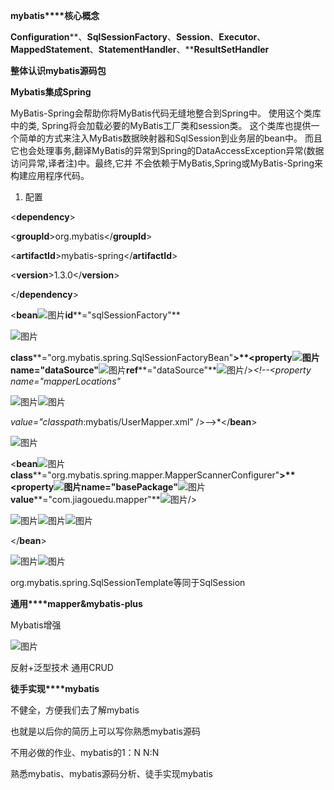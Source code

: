 **mybatis****核心概念**


**Configuration****、****SqlSessionFactory****、****Session****、****Executor****、****MappedStatement****、****StatementHandler****、****ResultSetHandler**










**整体认识****mybatis****源码包**




**Mybatis****集成****Spring**


MyBatis-Spring会帮助你将MyBatis代码无缝地整合到Spring中。 使用这个类库中的类, Spring将会加载必要的MyBatis工厂类和session类。 这个类库也提供一个简单的方式来注入MyBatis数据映射器和SqlSession到业务层的bean中。 而且它也会处理事务,翻译MyBatis的异常到Spring的DataAccessException异常(数据访问异常,译者注)中。最终,它并 不会依赖于MyBatis,Spring或MyBatis-Spring来构建应用程序代码。




1. 配置

<**dependency**>

<**groupId**>org.mybatis</**groupId**>

<**artifactId**>mybatis-spring</**artifactId**>

<**version**>1.3.0</**version**>

</**dependency**>




<**bean**![图片](https://uploader.shimo.im/f/n2Gi0r4e3jCRa0c2.png!thumbnail?fileGuid=FuyY885vp30f4yOb)**id****="sqlSessionFactory"**

![图片](https://uploader.shimo.im/f/oPpNH0D69K45HRBl.png!thumbnail?fileGuid=FuyY885vp30f4yOb)

**class****="org.mybatis.spring.SqlSessionFactoryBean"**>****<**property**![图片](https://uploader.shimo.im/f/pSPfc8T1af0mddbt.png!thumbnail?fileGuid=FuyY885vp30f4yOb)**name****="dataSource"**![图片](https://uploader.shimo.im/f/m2fhbQQDwTzsScM7.png!thumbnail?fileGuid=FuyY885vp30f4yOb)**ref****="dataSource"**![图片](https://uploader.shimo.im/f/jT1upyO3MtgrjwYf.png!thumbnail?fileGuid=FuyY885vp30f4yOb)/>*<!--<property name="mapperLocations"*

![图片](https://uploader.shimo.im/f/O3nuNxXtpdSNHQXt.png!thumbnail?fileGuid=FuyY885vp30f4yOb)![图片](https://uploader.shimo.im/f/7bDo6bj0B1JcabD0.png!thumbnail?fileGuid=FuyY885vp30f4yOb)

*value="classpath*:mybatis/UserMapper.xml" />-->*</**bean**>

![图片](https://uploader.shimo.im/f/O1G9wyng735YsJlW.png!thumbnail?fileGuid=FuyY885vp30f4yOb)


<**bean**![图片](https://uploader.shimo.im/f/eRqgEnFaJFJPYx1s.png!thumbnail?fileGuid=FuyY885vp30f4yOb)**class****="org.mybatis.spring.mapper.MapperScannerConfigurer"**>****<**property**![图片](https://uploader.shimo.im/f/6Fx5iHi6Hxp14zmn.png!thumbnail?fileGuid=FuyY885vp30f4yOb)**name****="basePackage"**![图片](https://uploader.shimo.im/f/BBDwD7uLt1rKeoz7.png!thumbnail?fileGuid=FuyY885vp30f4yOb)**value****="com.jiagouedu.mapper"**![图片](https://uploader.shimo.im/f/ApSeNhRy2BtSsp8O.png!thumbnail?fileGuid=FuyY885vp30f4yOb)/>

![图片](https://uploader.shimo.im/f/6aUKw7RmOE8bWfM8.png!thumbnail?fileGuid=FuyY885vp30f4yOb)![图片](https://uploader.shimo.im/f/4BwxR880YGnyCzyj.png!thumbnail?fileGuid=FuyY885vp30f4yOb)![图片](https://uploader.shimo.im/f/F5KxBuYyrpOXXB33.png!thumbnail?fileGuid=FuyY885vp30f4yOb)

</**bean**>

![图片](https://uploader.shimo.im/f/ZjlnNQOzNrmvFkKe.png!thumbnail?fileGuid=FuyY885vp30f4yOb)![图片](https://uploader.shimo.im/f/ZjlnNQOzNrmvFkKe.png!thumbnail?fileGuid=FuyY885vp30f4yOb)







org.mybatis.spring.SqlSessionTemplate等同于SqlSession

**通用****mapper&mybatis-plus**


Mybatis增强

![图片](https://uploader.shimo.im/f/QqQsWVid6z1BETnt.jpeg!thumbnail?fileGuid=FuyY885vp30f4yOb)
















反射+泛型技术 通用CRUD


**徒手实现****mybatis**


不健全，方便我们去了解mybatis

也就是以后你的简历上可以写你熟悉mybatis源码




不用必做的作业、mybatis的1：N N:N

熟悉mybatis、mybatis源码分析、徒手实现mybatis

